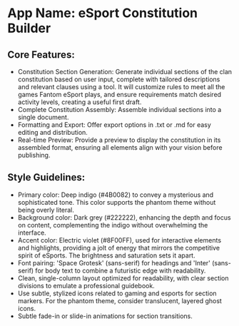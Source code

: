 # **App Name**: eSport Constitution Builder

## Core Features:

- Constitution Section Generation: Generate individual sections of the clan constitution based on user input, complete with tailored descriptions and relevant clauses using a tool. It will customize rules to meet all the games Fantom eSport plays, and ensure requirements match desired activity levels, creating a useful first draft.
- Complete Constitution Assembly: Assemble individual sections into a single document.
- Formatting and Export: Offer export options in .txt or .md for easy editing and distribution.
- Real-time Preview: Provide a preview to display the constitution in its assembled format, ensuring all elements align with your vision before publishing.

## Style Guidelines:

- Primary color: Deep indigo (#4B0082) to convey a mysterious and sophisticated tone. This color supports the phantom theme without being overly literal.
- Background color: Dark grey (#222222), enhancing the depth and focus on content, complementing the indigo without overwhelming the interface.
- Accent color: Electric violet (#8F00FF), used for interactive elements and highlights, providing a jolt of energy that mirrors the competitive spirit of eSports. The brightness and saturation sets it apart.
- Font pairing: 'Space Grotesk' (sans-serif) for headings and 'Inter' (sans-serif) for body text to combine a futuristic edge with readability.
- Clean, single-column layout optimized for readability, with clear section divisions to emulate a professional guidebook.
- Use subtle, stylized icons related to gaming and esports for section markers. For the phantom theme, consider translucent, layered ghost icons.
- Subtle fade-in or slide-in animations for section transitions.